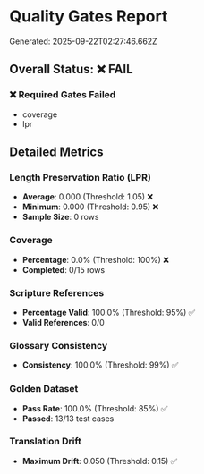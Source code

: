 # Quality Gates Report

Generated: 2025-09-22T02:27:46.662Z

## Overall Status: ❌ FAIL

### ❌ Required Gates Failed
- coverage
- lpr

## Detailed Metrics

### Length Preservation Ratio (LPR)
- **Average**: 0.000 (Threshold: 1.05) ❌
- **Minimum**: 0.000 (Threshold: 0.95) ❌
- **Sample Size**: 0 rows

### Coverage
- **Percentage**: 0.0% (Threshold: 100%) ❌
- **Completed**: 0/15 rows

### Scripture References
- **Percentage Valid**: 100.0% (Threshold: 95%) ✅
- **Valid References**: 0/0

### Glossary Consistency
- **Consistency**: 100.0% (Threshold: 99%) ✅

### Golden Dataset
- **Pass Rate**: 100.0% (Threshold: 85%) ✅
- **Passed**: 13/13 test cases

### Translation Drift
- **Maximum Drift**: 0.050 (Threshold: 0.15) ✅
